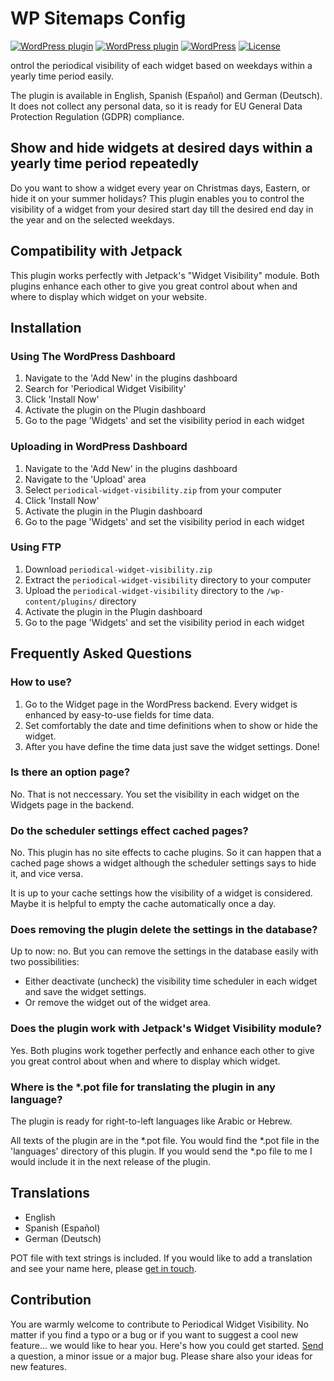 # WP Sitemaps Config #
[![WordPress plugin](https://img.shields.io/wordpress/plugin/dt/periodical-widget-visibility.svg?style=flat)](https://wordpress.org/plugins/periodical-widget-visibility/) [![WordPress plugin](https://img.shields.io/wordpress/plugin/v/periodical-widget-visibility.svg?style=flat)](https://wordpress.org/plugins/periodical-widget-visibility/) [![WordPress](https://img.shields.io/wordpress/v/periodical-widget-visibility.svg?style=flat)]() [![License](https://img.shields.io/badge/license-GPL%203.0%2B-lightgrey.svg?style=flat-square)](https://github.com/openstream/woocommerce-runmyaccounts/blob/master/LICENSE)

ontrol the periodical visibility of each widget based on weekdays within a yearly time period easily.

The plugin is available in English, Spanish (Español) and German (Deutsch). It does not collect any personal data, so it is ready for EU General Data Protection Regulation (GDPR) compliance.

## Show and hide widgets at desired days within a yearly time period repeatedly

Do you want to show a widget every year on Christmas days, Eastern, or hide it on your summer holidays? This plugin enables you to control the visibility of a widget from your desired start day till the desired end day in the year and on the selected weekdays.

## Compatibility with Jetpack

This plugin works perfectly with Jetpack's "Widget Visibility" module. Both plugins enhance each other to give you great control about when and where to display which widget on your website.

## Installation

### Using The WordPress Dashboard

1. Navigate to the 'Add New' in the plugins dashboard
2. Search for 'Periodical Widget Visibility'
3. Click 'Install Now'
4. Activate the plugin on the Plugin dashboard
5. Go to the page 'Widgets' and set the visibility period in each widget

### Uploading in WordPress Dashboard

1. Navigate to the 'Add New' in the plugins dashboard
2. Navigate to the 'Upload' area
3. Select `periodical-widget-visibility.zip` from your computer
4. Click 'Install Now'
5. Activate the plugin in the Plugin dashboard
6. Go to the page 'Widgets' and set the visibility period in each widget

### Using FTP

1. Download `periodical-widget-visibility.zip`
2. Extract the `periodical-widget-visibility` directory to your computer
3. Upload the `periodical-widget-visibility` directory to the `/wp-content/plugins/` directory
4. Activate the plugin in the Plugin dashboard
5. Go to the page 'Widgets' and set the visibility period in each widget

## Frequently Asked Questions

### How to use?

1. Go to the Widget page in the WordPress backend. Every widget is enhanced by easy-to-use fields for time data.
2. Set comfortably the date and time definitions when to show or hide the widget.
3. After you have define the time data just save the widget settings. Done!

### Is there an option page?

No. That is not neccessary. You set the visibility in each widget on the Widgets page in the backend.

### Do the scheduler settings effect cached pages?

No. This plugin has no site effects to cache plugins. So it can happen that a cached page shows a widget although the scheduler settings says to hide it, and vice versa.

It is up to your cache settings how the visibility of a widget is considered. Maybe it is helpful to empty the cache automatically once a day.

### Does removing the plugin delete the settings in the database?

Up to now: no. But you can remove the settings in the database easily with two possibilities:

* Either deactivate (uncheck) the visibility time scheduler in each widget and save the widget settings.
* Or remove the widget out of the widget area.

### Does the plugin work with Jetpack's Widget Visibility module?

Yes. Both plugins work together perfectly and enhance each other to give you great control about when and where to display which widget.

### Where is the *.pot file for translating the plugin in any language?

The plugin is ready for right-to-left languages like Arabic or Hebrew.

All texts of the plugin are in the *.pot file. You would find the *.pot file in the 'languages' directory of this plugin. If you would send the *.po file to me I would include it in the next release of the plugin.

## Translations

* English
* Spanish (Español)
* German (Deutsch)

POT file with text strings is included. If you would like to add a translation and see your name here, please [get in touch](mailto:wordpress@kybernetik.com.de).

## Contribution

You are warmly welcome to contribute to Periodical Widget Visibility. No matter if you find a typo or a bug or if you want to suggest a cool new feature... we would like to hear you. Here's how you could get started.
[Send](https://wordpress.org/support/plugin/periodical-widget-visibility/) a question, a minor issue or a major bug. Please share also your ideas for new features.